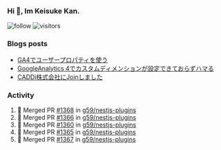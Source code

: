 ### Hi 👋, Im Keisuke Kan.

<!--
**9renpoto/9renpoto** is a ✨ _special_ ✨ repository because its `README.md` (this file) appears on your GitHub profile.

Here are some ideas to get you started:

- 🔭 I’m currently working on ...
- 🌱 I’m currently learning ...
- 👯 I’m looking to collaborate on ...
- 🤔 I’m looking for help with ...
- 💬 Ask me about ...
- 📫 How to reach me: ...
- 😄 Pronouns: ...
- ⚡ Fun fact: ...
-->

![follow](https://img.shields.io/github/followers/9renpoto?label=Follow&style=social)
![visitors](https://komarev.com/ghpvc/?username=9renpoto&label=Profile%20views&color=0e75b6&style=flat)

### Blogs posts

<!-- BLOG-POST-LIST:START -->
- [GA4でユーザープロパティを使う](https://9renpoto.dev/2021/02/21/google-analytics-4-user-properties/)
- [GoogleAnalytics 4でカスタムディメンションが設定できておらずハマる](https://9renpoto.dev/2021/02/13/google-analytics-4/)
- [CADDi株式会社にJoinしました](https://9renpoto.dev/2020/12/05/join/)
<!-- BLOG-POST-LIST:END -->

### Activity

<!--START_SECTION:activity-->
1. 🎉 Merged PR [#1368](https://github.com/g59/nestjs-plugins/pull/1368) in [g59/nestjs-plugins](https://github.com/g59/nestjs-plugins)
2. 🎉 Merged PR [#1366](https://github.com/g59/nestjs-plugins/pull/1366) in [g59/nestjs-plugins](https://github.com/g59/nestjs-plugins)
3. 🎉 Merged PR [#1360](https://github.com/g59/nestjs-plugins/pull/1360) in [g59/nestjs-plugins](https://github.com/g59/nestjs-plugins)
4. 🎉 Merged PR [#1365](https://github.com/g59/nestjs-plugins/pull/1365) in [g59/nestjs-plugins](https://github.com/g59/nestjs-plugins)
5. 🎉 Merged PR [#1367](https://github.com/g59/nestjs-plugins/pull/1367) in [g59/nestjs-plugins](https://github.com/g59/nestjs-plugins)
<!--END_SECTION:activity-->

<!--START_SECTION:waka-->
<!--END_SECTION:waka-->